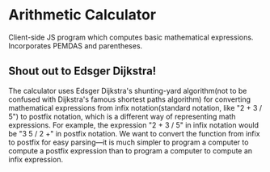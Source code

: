 # Arithmetic Calculator
Client-side JS program which computes basic mathematical expressions. Incorporates PEMDAS and parentheses.

<h2>Shout out to Edsger Dijkstra!</h2>
The calculator uses Edsger Dijkstra's shunting-yard algorithm(not to be confused with Dijkstra's famous shortest paths algorithm)
for converting mathematical expressions from infix notation(standard notation, like "2 + 3 / 5") 
to postfix notation, which is a different way of representing math expressions. For example, the expression "2 + 3 / 5" in infix notation would be
"3 5 / 2 +" in postfix notation. We want to convert the function from infix to postfix for easy parsing—it is much simpler to program a computer to
compute a postfix expression than to program a computer to compute an infix expression.

